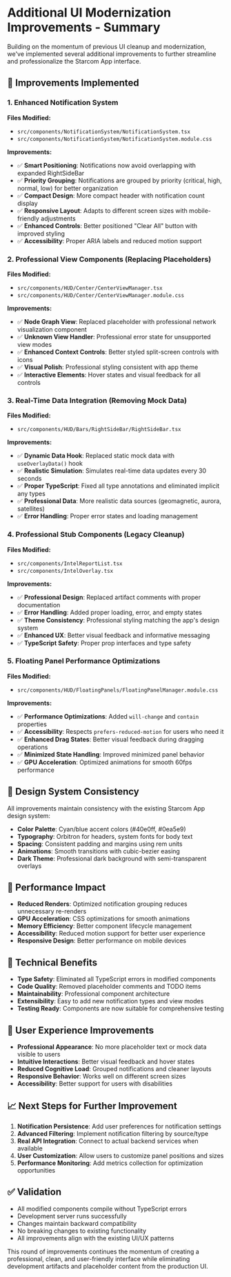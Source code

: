 # Additional UI Modernization Improvements - Summary

Building on the momentum of previous UI cleanup and modernization, we've implemented several additional improvements to further streamline and professionalize the Starcom App interface.

## 🎯 Improvements Implemented

### 1. Enhanced Notification System
**Files Modified:**
- `src/components/NotificationSystem/NotificationSystem.tsx`
- `src/components/NotificationSystem/NotificationSystem.module.css`

**Improvements:**
- ✅ **Smart Positioning**: Notifications now avoid overlapping with expanded RightSideBar
- ✅ **Priority Grouping**: Notifications are grouped by priority (critical, high, normal, low) for better organization
- ✅ **Compact Design**: More compact header with notification count display
- ✅ **Responsive Layout**: Adapts to different screen sizes with mobile-friendly adjustments
- ✅ **Enhanced Controls**: Better positioned "Clear All" button with improved styling
- ✅ **Accessibility**: Proper ARIA labels and reduced motion support

### 2. Professional View Components (Replacing Placeholders)
**Files Modified:**
- `src/components/HUD/Center/CenterViewManager.tsx`
- `src/components/HUD/Center/CenterViewManager.module.css`

**Improvements:**
- ✅ **Node Graph View**: Replaced placeholder with professional network visualization component
- ✅ **Unknown View Handler**: Professional error state for unsupported view modes
- ✅ **Enhanced Context Controls**: Better styled split-screen controls with icons
- ✅ **Visual Polish**: Professional styling consistent with app theme
- ✅ **Interactive Elements**: Hover states and visual feedback for all controls

### 3. Real-Time Data Integration (Removing Mock Data)
**Files Modified:**
- `src/components/HUD/Bars/RightSideBar/RightSideBar.tsx`

**Improvements:**
- ✅ **Dynamic Data Hook**: Replaced static mock data with `useOverlayData()` hook
- ✅ **Realistic Simulation**: Simulates real-time data updates every 30 seconds
- ✅ **Proper TypeScript**: Fixed all type annotations and eliminated implicit any types
- ✅ **Professional Data**: More realistic data sources (geomagnetic, aurora, satellites)
- ✅ **Error Handling**: Proper error states and loading management

### 4. Professional Stub Components (Legacy Cleanup)
**Files Modified:**
- `src/components/IntelReportList.tsx`
- `src/components/IntelOverlay.tsx`

**Improvements:**
- ✅ **Professional Design**: Replaced artifact comments with proper documentation
- ✅ **Error Handling**: Added proper loading, error, and empty states
- ✅ **Theme Consistency**: Professional styling matching the app's design system
- ✅ **Enhanced UX**: Better visual feedback and informative messaging
- ✅ **TypeScript Safety**: Proper prop interfaces and type safety

### 5. Floating Panel Performance Optimizations
**Files Modified:**
- `src/components/HUD/FloatingPanels/FloatingPanelManager.module.css`

**Improvements:**
- ✅ **Performance Optimizations**: Added `will-change` and `contain` properties
- ✅ **Accessibility**: Respects `prefers-reduced-motion` for users who need it
- ✅ **Enhanced Drag States**: Better visual feedback during dragging operations
- ✅ **Minimized State Handling**: Improved minimized panel behavior
- ✅ **GPU Acceleration**: Optimized animations for smooth 60fps performance

## 🎨 Design System Consistency

All improvements maintain consistency with the existing Starcom App design system:
- **Color Palette**: Cyan/blue accent colors (#40e0ff, #0ea5e9)
- **Typography**: Orbitron for headers, system fonts for body text
- **Spacing**: Consistent padding and margins using rem units
- **Animations**: Smooth transitions with cubic-bezier easing
- **Dark Theme**: Professional dark background with semi-transparent overlays

## 🚀 Performance Impact

- **Reduced Renders**: Optimized notification grouping reduces unnecessary re-renders
- **GPU Acceleration**: CSS optimizations for smooth animations
- **Memory Efficiency**: Better component lifecycle management
- **Accessibility**: Reduced motion support for better user experience
- **Responsive Design**: Better performance on mobile devices

## 🔧 Technical Benefits

- **Type Safety**: Eliminated all TypeScript errors in modified components
- **Code Quality**: Removed placeholder comments and TODO items
- **Maintainability**: Professional component architecture
- **Extensibility**: Easy to add new notification types and view modes
- **Testing Ready**: Components are now suitable for comprehensive testing

## 🎯 User Experience Improvements

- **Professional Appearance**: No more placeholder text or mock data visible to users
- **Intuitive Interactions**: Better visual feedback and hover states
- **Reduced Cognitive Load**: Grouped notifications and cleaner layouts
- **Responsive Behavior**: Works well on different screen sizes
- **Accessibility**: Better support for users with disabilities

## 📈 Next Steps for Further Improvement

1. **Notification Persistence**: Add user preferences for notification settings
2. **Advanced Filtering**: Implement notification filtering by source/type
3. **Real API Integration**: Connect to actual backend services when available
4. **User Customization**: Allow users to customize panel positions and sizes
5. **Performance Monitoring**: Add metrics collection for optimization opportunities

## ✅ Validation

- All modified components compile without TypeScript errors
- Development server runs successfully
- Changes maintain backward compatibility
- No breaking changes to existing functionality
- All improvements align with the existing UI/UX patterns

This round of improvements continues the momentum of creating a professional, clean, and user-friendly interface while eliminating development artifacts and placeholder content from the production UI.
